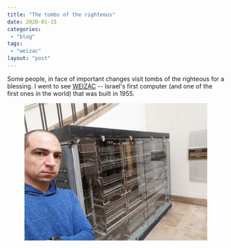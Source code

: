 ```yaml
---
title: "The tombs of the righteous"
date: 2020-01-15
categories: 
 - "blog"
tags: 
 - "weizac"
layout: "post"
---
```


<!-- wp:paragraph -->
Some people, in face of important changes visit tombs of the righteous for a blessing. I went to see [WEIZAC](https://en.wikipedia.org/wiki/WEIZAC) -- Israel's first computer (and one of the first ones in the world) that was built in 1955.


<!-- /wp:paragraph -->

<!-- wp:image {"id":2906,"sizeSlug":"large"} -->
<figure class="wp-block-image size-large"><img src="/assets/img/2020/01/weizac.jpg" alt="Me in front of the memory unit of WEIZAC" class="wp-image-2906"></figure>
<!-- /wp:image -->
